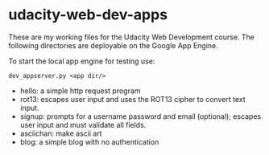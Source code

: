 udacity-web-dev-apps
====================

These are my working files for the Udacity Web Development course.
The following directories are deployable on the Google App Engine.

To start the local app engine for testing use:

`dev_appserver.py <app dir/>`

* hello: a simple http request program
* rot13: escapes user input and uses the ROT13 cipher to convert text input.
* signup: prompts for a username password and email (optional); escapes user
input and must validate all fields.
* asciichan: make ascii art
* blog: a simple blog with no authentication
 
